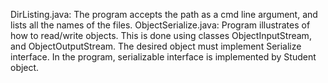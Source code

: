 DirListing.java:
The program accepts the path as a cmd line argument, and lists all the names of the files.
ObjectSerialize.java:
Program illustrates of how to read/write objects. This is done using classes ObjectInputStream, and ObjectOutputStream. The desired object must implement Serialize interface. 
In the program, serializable interface is implemented by Student object.
